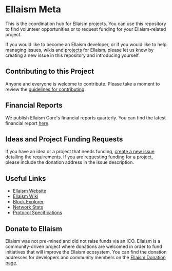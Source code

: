 # Ellaism Meta

This is the coordination hub for Ellaism projects. You can use this repository to find volunteer opportunities or to request funding for your Ellaism-related project.

If you would like to become an Ellaism developer, or if you would like to help managing issues, wikis and [projects](https://github.com/ellaism/meta/projects) for Ellaism, please let us know by creating a new issue in this repository and introducing yourself.

## Contributing to this Project

Anyone and everyone is welcome to contribute. Please take a moment to review the [guidelines for contributing](github.md).

## Financial Reports

We publish Ellaism Core's financial reports quarterly. You can find the latest financial report [here](./finance/2018-06.md).

## Ideas and Project Funding Requests

If you have an idea or a project that needs funding, [create a new issue](https://github.com/ellaism/meta/issues/new) detailing the requirements. If you are requesting funding for a project, please include the donation address in the issue description.

## Useful Links

 - [Ellaism Website](https://ellaism.io/)
 - [Ellaism Wiki](https://wiki.ellaism.io/)
 - [Block Explorer](https://explorer.ellaism.io/)
 - [Network Stats](https://stats.ellaism.org/)
 - [Protocol Specifications](https://github.com/ellaism/specs)

## Donate to Ellaism

Ellaism was not pre-mined and did not raise funds via an ICO. Ellaism is a community-driven project where donations are welcomed in order to fund initiatives that will improve the Ellaism ecosystem. You can find the donation addresses for developers and community members on the [Ellaism Donation page](https://ellaism.io/donate/).
